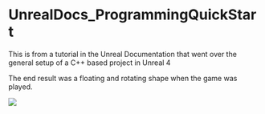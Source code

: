 # UnrealDocs_ProgrammingQuickStart

This is from a tutorial in the Unreal Documentation that went over the general setup of a C++ based project in Unreal 4

The end result was a floating and rotating shape when the game was played.

<img src="https://i.imgur.com/gIUEwC2.png">
